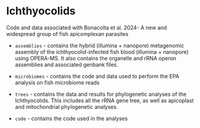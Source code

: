 # Ichthyocolids
Code and data associated with Bonacolta et al. 2024- A new and widespread group of fish apicomplexan parasites

- `assemblies` - contains the hybrid (illumina + nanopore) metagenomic assembly of the ichthyocolid-infected fish blood (illumina + nanopore) using OPERA-MS. It also contains the organelle and rRNA operon assemblies and associated genbank files.

- `microbiomes` - contains the code and data used to perform the EPA analysis on fish microbiome reads

- `trees` - contains the data and results for phylogenetic analyses of the Ichthyocolids. This includes all the rRNA gene tree, as well as apicoplast and mitochondrial phylogenetic analyses.

- `code` - contains the code used in the analyses
